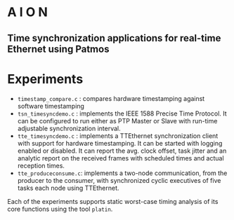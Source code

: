 # A I O N
## Time synchronization applications for real-time Ethernet using Patmos

# Experiments
* ```timestamp_compare.c``` : compares hardware timestamping against software timestamping
* ```tsn_timesyncdemo.c``` : implements the IEEE 1588 Precise Time Protocol. It can be configured to run either as PTP Master or Slave with run-time adjustable synchronization interval.
* ```tte_timesyncdemo.c``` : implements a TTEthernet synchronization client with support for
hardware timestamping. It can be started with logging enabled or disabled. It can report the avg. clock offset, task jitter and an analytic report on the received frames with scheduled times and actual reception times.
* ```tte_produceconsume.c```: implements a two-node communication, from the producer to the consumer, with synchronized cyclic executives of five tasks each node using TTEthernet.

Each of the experiments supports static worst-case timing analysis of its core functions using the tool ```platin```.